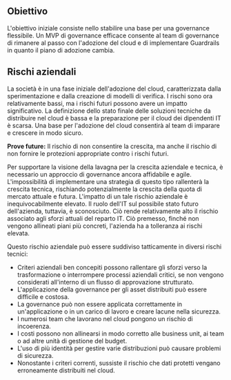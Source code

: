 <!-- TEMPLATE FILE - DO NOT ADD METADATA -->
<!-- markdownlint-disable MD002 MD041 -->

## <a name="objective"></a>Obiettivo

L'obiettivo iniziale consiste nello stabilire una base per una governance flessibile. Un MVP di governance efficace consente al team di governance di rimanere al passo con l'adozione del cloud e di implementare Guardrails in quanto il piano di adozione cambia.

## <a name="business-risks"></a>Rischi aziendali

La società è in una fase iniziale dell'adozione del cloud, caratterizzata dalla sperimentazione e dalla creazione di modelli di verifica. I rischi sono ora relativamente bassi, ma i rischi futuri possono avere un impatto significativo. La definizione dello stato finale delle soluzioni tecniche da distribuire nel cloud è bassa e la preparazione per il cloud dei dipendenti IT è scarsa. Una base per l'adozione del cloud consentirà al team di imparare e crescere in modo sicuro.

**Prove future:** Il rischio di non consentire la crescita, ma anche il rischio di non fornire le protezioni appropriate contro i rischi futuri.

Per supportare la visione della lavagna per la crescita aziendale e tecnica, è necessario un approccio di governance ancora affidabile e agile. L'impossibilità di implementare una strategia di questo tipo rallenterà la crescita tecnica, rischiando potenzialmente la crescita della quota di mercato attuale e futura. L'impatto di un tale rischio aziendale è inequivocabilmente elevato. Il ruolo dell'IT sul possibile stato futuro dell'azienda, tuttavia, è sconosciuto. Ciò rende relativamente alto il rischio associato agli sforzi attuali del reparto IT. Ciò premesso, finché non vengono allineati piani più concreti, l'azienda ha a tolleranza ai rischi elevata.

Questo rischio aziendale può essere suddiviso tatticamente in diversi rischi tecnici:

- Criteri aziendali ben concepiti possono rallentare gli sforzi verso la trasformazione o interrompere processi aziendali critici, se non vengono considerati all'interno di un flusso di approvazione strutturato.
- L'applicazione della governance per gli asset distribuiti può essere difficile e costosa.
- La governance può non essere applicata correttamente in un'applicazione o in un carico di lavoro e creare lacune nella sicurezza.
- I numerosi team che lavorano nel cloud pongono un rischio di incoerenza.
- I costi possono non allinearsi in modo corretto alle business unit, ai team o ad altre unità di gestione del budget.
- L'uso di più identità per gestire varie distribuzioni può causare problemi di sicurezza.
- Nonostante i criteri correnti, sussiste il rischio che dati protetti vengano erroneamente distribuiti nel cloud.
